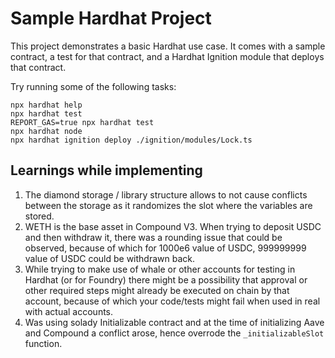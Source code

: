 # Sample Hardhat Project

This project demonstrates a basic Hardhat use case. It comes with a sample contract, a test for that contract, and a Hardhat Ignition module that deploys that contract.

Try running some of the following tasks:

```shell
npx hardhat help
npx hardhat test
REPORT_GAS=true npx hardhat test
npx hardhat node
npx hardhat ignition deploy ./ignition/modules/Lock.ts
```

## Learnings while implementing

1. The diamond storage / library structure allows to not cause conflicts between the storage as it randomizes the slot where the variables are stored.
2. WETH is the base asset in Compound V3. When trying to deposit USDC and then withdraw it, there was a rounding issue that could be observed, because of which for 1000e6 value of USDC, 999999999 value of USDC could be withdrawn back.
3. While trying to make use of whale or other accounts for testing in Hardhat (or for Foundry) there might be a possibility that approval or other required steps might already be executed on chain by that account, because of which your code/tests might fail when used in real with actual accounts.
4. Was using solady Initializable contract and at the time of initializing Aave and Compound a conflict arose, hence overrode the `_initializableSlot` function.
